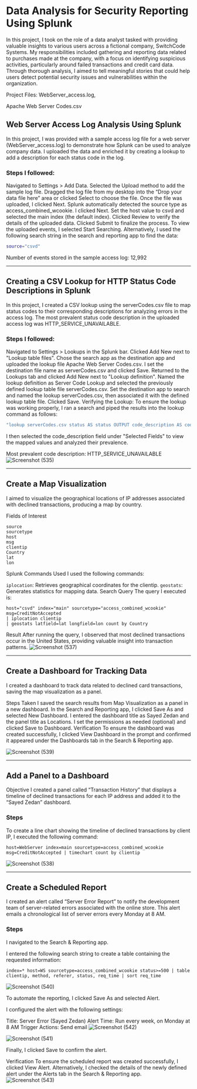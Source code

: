 # Data Analysis for Security Reporting Using Splunk
In this project, I took on the role of a data analyst tasked with providing valuable insights to various users across a fictional company, SwitchCode Systems. My responsibilities included gathering and reporting data related to purchases made at the company, with a focus on identifying suspicious activities, particularly around failed transactions and credit card data. Through thorough analysis, I aimed to tell meaningful stories that could help users detect potential security issues and vulnerabilities within the organization.

Project Files:
WebServer_access.log,

Apache Web Server Codes.csv


## Web Server Access Log Analysis Using Splunk


In this project, I was provided with a sample access log file for a web server (WebServer_access.log) to demonstrate how Splunk can be used to analyze company data. I uploaded the data and enriched it by creating a lookup to add a description for each status code in the log.

### **Steps I followed:**


Navigated to Settings > Add Data.
Selected the Upload method to add the sample log file.
Dragged the log file from my desktop into the “Drop your data file here” area or clicked Select to choose the file.
Once the file was uploaded, I clicked Next.
Splunk automatically detected the source type as access_combined_wcookie.
I clicked Next.
Set the host value to csvd and selected the main index (the default index).
Clicked Review to verify the details of the uploaded data.
Clicked Submit to finalize the process.
To view the uploaded events, I selected Start Searching. Alternatively, I used the following search string in the search and reporting app to find the data:
```bash
source="csvd"
```
Number of events stored in the sample access log: 12,992



----------------------------------------------------------------------------------------------------------------------



## **Creating a CSV Lookup for HTTP Status Code Descriptions in Splunk**


In this project, I created a CSV lookup using the serverCodes.csv file to map status codes to their corresponding descriptions for analyzing errors in the access log. The most prevalent status code description in the uploaded access log was HTTP_SERVICE_UNAVAILABLE.

### **Steps I followed:**

Navigated to Settings > Lookups in the Splunk bar.
Clicked Add New next to "Lookup table files".
Chose the search app as the destination app and uploaded the lookup file Apache Web Server Codes.csv. I set the destination file name as serverCodes.csv and clicked Save.
Returned to the Lookups tab and clicked Add New next to "Lookup definition".
Named the lookup definition as Server Code Lookup and selected the previously defined lookup table file serverCodes.csv.
Set the destination app to search and named the lookup serverCodes.csv, then associated it with the defined lookup table file.
Clicked Save.
Verifying the Lookup:
To ensure the lookup was working properly, I ran a search and piped the results into the lookup command as follows:
```bash
"lookup serverCodes.csv status AS status OUTPUT code_description AS code_description"
```
I then selected the code_description field under "Selected Fields" to view the mapped values and analyzed their prevalence.

Most prevalent code description: HTTP_SERVICE_UNAVAILABLE
![Screenshot (535)](https://github.com/user-attachments/assets/e8f58559-2824-4883-95cc-eb2eff559886)

------------------------------------------------------------------------------------------------------------------------------------------------------------------

## Create a Map Visualization

I aimed to visualize the geographical locations of IP addresses associated with declined transactions, producing a map by country.

Fields of Interest
```
source
sourcetype
host
msg
clientip
Country
lat
lon
```
Splunk Commands Used
I used the following commands:

```iplocation```: Retrieves geographical coordinates for the clientip.
```geostats```: Generates statistics for mapping data.
Search Query
The query I executed is:
```
host="csvd" index="main" sourcetype="access_combined_wcookie" msg=CreditNotAccepted
| iplocation clientip
| geostats latfield=lat longfield=lon count by Country
```
Result
After running the query, I observed that most declined transactions occur in the United States, providing valuable insight into transaction patterns.
![Screenshot (537)](https://github.com/user-attachments/assets/f65483a6-ba69-4af6-aaf7-212b39acba7d)

---------------------------------------------------------------------------------------------

## Create a Dashboard for Tracking Data

I created a dashboard to track data related to declined card transactions, saving the map visualization as a panel.

Steps Taken
I saved the search results from  Map Visualization as a panel in a new dashboard.
In the Search and Reporting app, I clicked Save As and selected New Dashboard.
I entered the dashboard title as Sayed Zedan and the panel title as Locations.
I set the permissions as needed (optional) and clicked Save to Dashboard.
Verification
To ensure the dashboard was created successfully, I clicked View Dashboard in the prompt and confirmed it appeared under the Dashboards tab in the Search & Reporting app.


![Screenshot (539)](https://github.com/user-attachments/assets/f0e7192a-650b-4674-9bde-5332d0b4167b)

--------------------------------------------------------------------------

## Add a Panel to a Dashboard
Objective
I created a panel called “Transaction History” that displays a timeline of declined transactions for each IP address and added it to the “Sayed Zedan” dashboard.

### Steps

To create a line chart showing the timeline of declined transactions by client IP, I executed the following command:
```
host=WebServer index=main sourcetype=access_combined_wcookie msg=CreditNotAccepted | timechart count by clientip
```


![Screenshot (538)](https://github.com/user-attachments/assets/3db372ac-a3da-4e59-a31f-1534a1d0441e)


------------------------------------------------------------------------------------------------------------------------------------

## Create a Scheduled Report

I created an alert called “Server Error Report” to notify the development team of server-related errors associated with the online store. This alert emails a chronological list of server errors every Monday at 8 AM.

### Steps
I navigated to the Search & Reporting app.

I entered the following search string to create a table containing the requested information:
```
index=* host=WS sourcetype=access_combined_wcookie status>=500 | table clientip, method, referer, status, req_time | sort req_time
```
![Screenshot (540)](https://github.com/user-attachments/assets/3cea130a-8dde-44ec-9056-a7eb6a0566b6)


To automate the reporting, I clicked Save As and selected Alert.

I configured the alert with the following settings:

Title: Server Error (Sayed Zedan)
Alert Time: Run every week, on Monday at 8 AM
Trigger Actions: Send email 
![Screenshot (542)](https://github.com/user-attachments/assets/15da3999-c1ac-4f90-aad7-11c0717d583c)

![Screenshot (541)](https://github.com/user-attachments/assets/3d811658-22db-46a6-96ac-b644e0748ce0)

Finally, I clicked Save to confirm the alert.

Verification
To ensure the scheduled report was created successfully, I clicked View Alert. Alternatively, I checked the details of the newly defined alert under the Alerts tab in the Search & Reporting app.
![Screenshot (543)](https://github.com/user-attachments/assets/cabf7160-df2a-4d0c-81eb-49ef55e067ea)





